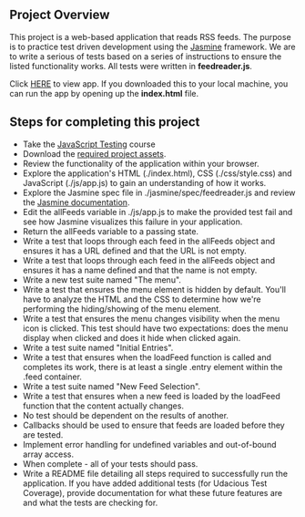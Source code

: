 ## Project Overview

This project is a web-based application that reads RSS feeds. The purpose is to practice test driven development using the [Jasmine](http://jasmine.github.io/) framework. We are to write a serious of tests based on a series of instructions to ensure the listed functionality works. All tests were written in **feedreader.js**.

Click <a href="https://envincebal.github.io/feedreader-testing/">HERE</a> to view app. If you downloaded this to your local machine, you can run the app by opening up the **index.html** file.

## Steps for completing this project

* Take the <a href="https://www.udacity.com/course/javascript-testing--ud549">JavaScript Testing</a> course
* Download the <a href="https://github.com/udacity/frontend-nanodegree-feedreader">required project assets</a>.
* Review the functionality of the application within your browser.
* Explore the application's HTML (./index.html), CSS (./css/style.css) and JavaScript (./js/app.js) to gain an understanding of how it works.
* Explore the Jasmine spec file in ./jasmine/spec/feedreader.js and review the <a href="https://jasmine.github.io/">Jasmine documentation</a>.
* Edit the allFeeds variable in ./js/app.js to make the provided test fail and see how Jasmine visualizes this failure in your application.
* Return the allFeeds variable to a passing state.
* Write a test that loops through each feed in the allFeeds object and ensures it has a URL defined and that the URL is not empty.
* Write a test that loops through each feed in the allFeeds object and ensures it has a name defined and that the name is not empty.
* Write a new test suite named "The menu".
* Write a test that ensures the menu element is hidden by default. You'll have to analyze the HTML and the CSS to determine how we're performing the hiding/showing of the menu element.
* Write a test that ensures the menu changes visibility when the menu icon is clicked. This test should have two expectations: does the menu display when clicked and does it hide when clicked again.
* Write a test suite named "Initial Entries".
* Write a test that ensures when the loadFeed function is called and completes its work, there is at least a single .entry element within the .feed container.
* Write a test suite named "New Feed Selection".
* Write a test that ensures when a new feed is loaded by the loadFeed function that the content actually changes.
* No test should be dependent on the results of another.
* Callbacks should be used to ensure that feeds are loaded before they are tested.
* Implement error handling for undefined variables and out-of-bound array access.
* When complete - all of your tests should pass.
* Write a README file detailing all steps required to successfully run the application. If you have added additional tests (for Udacious Test Coverage), provide documentation for what these future features are and what the tests are checking for.
